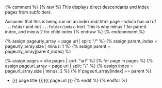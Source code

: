 {% comment %}
{% raw %}
This displays direct descendants and index pages from subfolders.

Assumes that this is being run on an index.md/.html page - which has url of `...folder` and not `...folder/index.html`
This is why minus 1 for parent index, and minus 2 for child index
{% endraw %}
{% endcomment %}

{% assign pageurly_array = page.url | split: "/" %}
{% assign parent_index = pageurly_array.size | minus: 1 %}
{% assign parent = pageurly_array[parent_index] %}

{% assign pages = site.pages | sort: "url" %}
{% for page in pages %}
{% assign pageurl_array = page.url | split: "/" %}
{% assign index = pageurl_array.size | minus: 2 %}
{% if pageurl_array[index] == parent %}
* [{{ page.title }}]({{ page.url }})
{% endif %}
{% endfor %}
